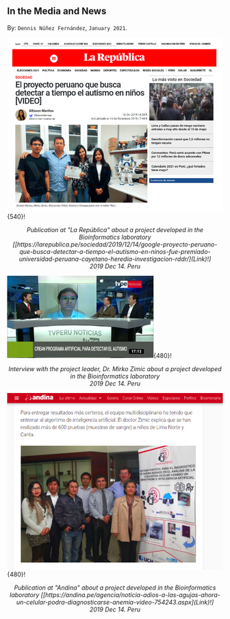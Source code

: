 
## In the Media and News ##

By: ```Dennis Núñez Fernández```, ```January 2021```.


![image](/posts/daily/2021-04_in-the-media/2019_12_14__peru_republica.png){540}!
<p style="text-align:center;"><i>Publication at "La República" about a project developed in the Bioinformatics laboratory [[https://larepublica.pe/sociedad/2019/12/14/google-proyecto-peruano-que-busca-detectar-a-tiempo-el-autismo-en-ninos-fue-premiado-universidad-peruana-cayetano-heredia-investigacion-rddr/](Link)!] <br> 2019 Dec 14. Peru</i></p>

![image](/posts/daily/2021-04_in-the-media/2019_11_03__peru_tvperu.png){480}!
<p style="text-align:center;"><i>Interview with the project leader, Dr. Mirko Zimic about a project developed in the Bioinformatics laboratory <br> 2019 Dec 14. Peru</i></p>

![image](/posts/daily/2021-04_in-the-media/2019_06_03__peru_andina.png){480}!
<p style="text-align:center;"><i>Publication at "Andina" about a project developed in the Bioinformatics laboratory [[https://andina.pe/agencia/noticia-adios-a-las-agujas-ahora-un-celular-podra-diagnosticarse-anemia-video-754243.aspx](Link)!] <br> 2019 Dec 14. Peru</i></p>

